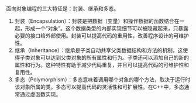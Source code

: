 面向对象编程的三大特征是：封装、继承和多态。

1. 封装（Encapsulation）：封装是把数据（变量）和操作数据的函数结合在一起，形成一个“对象”。这个数据类型的内部实现细节可以被隐藏起来，只暴露必要的接口给外部使用。封装可以提高代码的重用性，改善程序设计的可维护性。
2. 继承（Inheritance）：继承是子类自动共享父类数据结构和方法的机制，这使得子类对象可以达到父类对象的所有属性和行为。子类还可以添加自己的新的属性和行为。这种特性有助于减少代码重复，并且可以提高代码的可维护性和复用性。
3. 多态（Polymorphism）：多态意味着调用哪个对象的哪个方法，取决于运行时该对象所属的类。多态可以提高代码的灵活性和可扩展性。在C++中，多态通常通过虚函数实现。